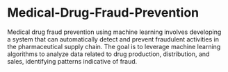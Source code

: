 # Medical-Drug-Fraud-Prevention
Medical drug fraud prevention using machine learning involves developing a system that can automatically detect and prevent fraudulent activities in the pharmaceutical supply chain. The goal is to leverage machine learning algorithms to analyze data related to drug production, distribution, and sales, identifying patterns indicative of fraud.
